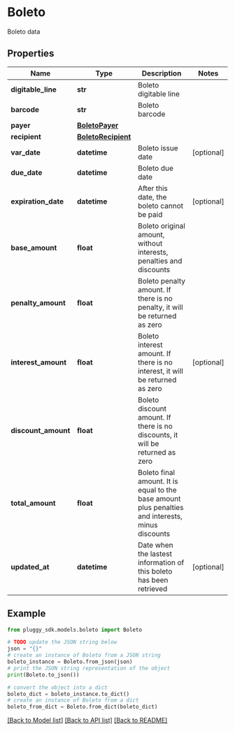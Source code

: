 # Boleto

Boleto data

## Properties

Name | Type | Description | Notes
------------ | ------------- | ------------- | -------------
**digitable_line** | **str** | Boleto digitable line | 
**barcode** | **str** | Boleto barcode | 
**payer** | [**BoletoPayer**](BoletoPayer.md) |  | 
**recipient** | [**BoletoRecipient**](BoletoRecipient.md) |  | 
**var_date** | **datetime** | Boleto issue date | [optional] 
**due_date** | **datetime** | Boleto due date | 
**expiration_date** | **datetime** | After this date, the boleto cannot be paid | [optional] 
**base_amount** | **float** | Boleto original amount, without interests, penalties and discounts | 
**penalty_amount** | **float** | Boleto penalty amount. If there is no penalty, it will be returned as zero | 
**interest_amount** | **float** | Boleto interest amount. If there is no interest, it will be returned as zero | [optional] 
**discount_amount** | **float** | Boleto discount amount. If there is no discounts, it will be returned as zero | 
**total_amount** | **float** | Boleto final amount. It is equal to the base amount plus penalties and interests, minus discounts | 
**updated_at** | **datetime** | Date when the lastest information of this boleto has been retrieved | [optional] 

## Example

```python
from pluggy_sdk.models.boleto import Boleto

# TODO update the JSON string below
json = "{}"
# create an instance of Boleto from a JSON string
boleto_instance = Boleto.from_json(json)
# print the JSON string representation of the object
print(Boleto.to_json())

# convert the object into a dict
boleto_dict = boleto_instance.to_dict()
# create an instance of Boleto from a dict
boleto_from_dict = Boleto.from_dict(boleto_dict)
```
[[Back to Model list]](../README.md#documentation-for-models) [[Back to API list]](../README.md#documentation-for-api-endpoints) [[Back to README]](../README.md)


